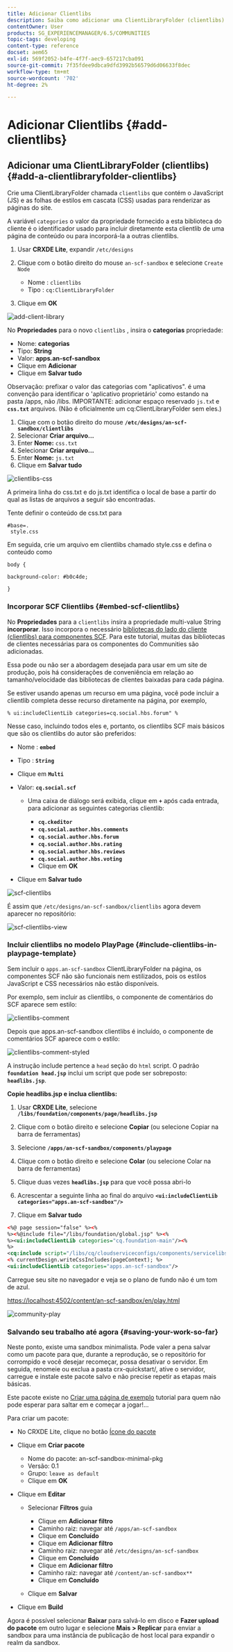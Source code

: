 ```yaml
---
title: Adicionar Clientlibs
description: Saiba como adicionar uma ClientLibraryFolder (clientlibs) usada para conter as Folhas de estilo em cascata e JavaScript usadas para renderizar as páginas do site.
contentOwner: User
products: SG_EXPERIENCEMANAGER/6.5/COMMUNITIES
topic-tags: developing
content-type: reference
docset: aem65
exl-id: 569f2052-b4fe-4f7f-aec9-657217cba091
source-git-commit: 7f35fdee9dbca9dfd3992b56579d6d06633f8dec
workflow-type: tm+mt
source-wordcount: '702'
ht-degree: 2%

---
```


# Adicionar Clientlibs {#add-clientlibs}

## Adicionar uma ClientLibraryFolder (clientlibs) {#add-a-clientlibraryfolder-clientlibs}

Crie uma ClientLibraryFolder chamada `clientlibs` que contém o JavaScript (JS) e as folhas de estilos em cascata (CSS) usadas para renderizar as páginas do site.

A variável `categories` o valor da propriedade fornecido a esta biblioteca do cliente é o identificador usado para incluir diretamente esta clientlib de uma página de conteúdo ou para incorporá-la a outras clientlibs.

1. Usar **CRXDE Lite**, expandir `/etc/designs`

1. Clique com o botão direito do mouse `an-scf-sandbox` e selecione `Create Node`

   * Nome : `clientlibs`
   * Tipo : `cq:ClientLibraryFolder`

1. Clique em **OK**

![add-client-library](assets/add-client-library.png)

No **Propriedades** para o novo `clientlibs` , insira o **categorias** propriedade:

* Nome: **categorias**
* Tipo: **String**
* Valor: **apps.an-scf-sandbox**
* Clique em **Adicionar**
* Clique em **Salvar tudo**

Observação: prefixar o valor das categorias com &quot;aplicativos&quot;. é uma convenção para identificar o &#39;aplicativo proprietário&#39; como estando na pasta /apps, não /libs. IMPORTANTE: adicionar espaço reservado `js.tx`t e **`css.txt`** arquivos. (Não é oficialmente um cq:ClientLibraryFolder sem eles.)

1. Clique com o botão direito do mouse **`/etc/designs/an-scf-sandbox/clientlibs`**
1. Selecionar **Criar arquivo...**
1. Enter **Nome:** `css.txt`
1. Selecionar **Criar arquivo...**
1. Enter **Nome:** `js.txt`
1. Clique em **Salvar tudo**

![clientlibs-css](assets/clientlibs-css.png)

A primeira linha do css.txt e do js.txt identifica o local de base a partir do qual as listas de arquivos a seguir são encontradas.

Tente definir o conteúdo de css.txt para

```
#base=.
 style.css
```

Em seguida, crie um arquivo em clientlibs chamado style.css e defina o conteúdo como

`body {`

`background-color: #b0c4de;`

`}`

### Incorporar SCF Clientlibs {#embed-scf-clientlibs}

No **Propriedades** para a `clientlibs` insira a propriedade multi-value String **incorporar**. Isso incorpora o necessário [bibliotecas do lado do cliente (clientlibs) para componentes SCF](/help/communities/client-customize.md#clientlibs-for-scf). Para este tutorial, muitas das bibliotecas de clientes necessárias para os componentes do Communities são adicionadas.

Essa pode ou não ser a abordagem desejada para usar em um site de produção, pois há considerações de conveniência em relação ao tamanho/velocidade das bibliotecas de clientes baixadas para cada página.

Se estiver usando apenas um recurso em uma página, você pode incluir a clientlib completa desse recurso diretamente na página, por exemplo,

`% ui:includeClientLib categories=cq.social.hbs.forum" %`

Nesse caso, incluindo todos eles e, portanto, os clientlibs SCF mais básicos que são os clientlibs do autor são preferidos:

* Nome : **`embed`**
* Tipo : **`String`**
* Clique em **`Multi`**
* Valor: **`cq.social.scf`**

   * Uma caixa de diálogo será exibida, clique em **`+`** após cada entrada, para adicionar as seguintes categorias clientlib:

      * **`cq.ckeditor`**
      * **`cq.social.author.hbs.comments`**
      * **`cq.social.author.hbs.forum`**
      * **`cq.social.author.hbs.rating`**
      * **`cq.social.author.hbs.reviews`**
      * **`cq.social.author.hbs.voting`**
      * Clique em **OK**

* Clique em **Salvar tudo**

![scf-clientlibs](assets/scf-clientlibs.png)

É assim que `/etc/designs/an-scf-sandbox/clientlibs` agora devem aparecer no repositório:

![scf-clientlibs-view](assets/scf-clientlibs1.png)

### Incluir clientlibs no modelo PlayPage {#include-clientlibs-in-playpage-template}

Sem incluir o `apps.an-scf-sandbox` ClientLibraryFolder na página, os componentes SCF não são funcionais nem estilizados, pois os estilos JavaScript e CSS necessários não estão disponíveis.

Por exemplo, sem incluir as clientlibs, o componente de comentários do SCF aparece sem estilo:

![clientlibs-comment](assets/clientlibs-comment.png)

Depois que apps.an-scf-sandbox clientlibs é incluído, o componente de comentários SCF aparece com o estilo:

![clientlibs-comment-styled](assets/clientlibs-comment1.png)

A instrução include pertence a `head` seção do `html` script. O padrão **`foundation head.jsp`** inclui um script que pode ser sobreposto: **`headlibs.jsp`**.

**Copie headlibs.jsp e inclua clientlibs:**

1. Usar **CRXDE Lite**, selecione **`/libs/foundation/components/page/headlibs.jsp`**

1. Clique com o botão direito e selecione **Copiar** (ou selecione Copiar na barra de ferramentas)
1. Selecione **`/apps/an-scf-sandbox/components/playpage`**
1. Clique com o botão direito e selecione **Colar** (ou selecione Colar na barra de ferramentas)
1. Clique duas vezes **`headlibs.jsp`** para que você possa abri-lo
1. Acrescentar a seguinte linha ao final do arquivo
   **`<ui:includeClientLib categories="apps.an-scf-sandbox"/>`**

1. Clique em **Salvar tudo**

```xml
<%@ page session="false" %><%
%><%@include file="/libs/foundation/global.jsp" %><%
%><ui:includeClientLib categories="cq.foundation-main"/><%
%>
<cq:include script="/libs/cq/cloudserviceconfigs/components/servicelibs/servicelibs.jsp"/>
<% currentDesign.writeCssIncludes(pageContext); %>
<ui:includeClientLib categories="apps.an-scf-sandbox"/>
```

Carregue seu site no navegador e veja se o plano de fundo não é um tom de azul.

[https://localhost:4502/content/an-scf-sandbox/en/play.html](https://localhost:4502/content/an-scf-sandbox/en/play.html)

![community-play](assets/community-play.png)

### Salvando seu trabalho até agora {#saving-your-work-so-far}

Neste ponto, existe uma sandbox minimalista. Pode valer a pena salvar como um pacote para que, durante a reprodução, se o repositório for corrompido e você desejar recomeçar, possa desativar o servidor. Em seguida, renomeie ou exclua a pasta crx-quickstart/, ative o servidor, carregue e instale este pacote salvo e não precise repetir as etapas mais básicas.

Este pacote existe no [Criar uma página de exemplo](/help/communities/create-sample-page.md) tutorial para quem não pode esperar para saltar em e começar a jogar!...

Para criar um pacote:

* No CRXDE Lite, clique no botão [Ícone do pacote](https://localhost:4502/crx/packmgr/)
* Clique em **Criar pacote**

   * Nome do pacote: an-scf-sandbox-minimal-pkg
   * Versão: 0.1
   * Grupo: `leave as default`
   * Clique em **OK**

* Clique em **Editar**

   * Selecionar **Filtros** guia

      * Clique em **Adicionar filtro**
      * Caminho raiz: navegar até `/apps/an-scf-sandbox`
      * Clique em **Concluído**
      * Clique em **Adicionar filtro**
      * Caminho raiz: navegar até `/etc/designs/an-scf-sandbox`
      * Clique em **Concluído**
      * Clique em **Adicionar filtro**
      * Caminho raiz: navegar até `/content/an-scf-sandbox**`
      * Clique em **Concluído**

   * Clique em **Salvar**

* Clique em **Build**

Agora é possível selecionar **Baixar** para salvá-lo em disco e **Fazer upload do pacote** em outro lugar e selecione **Mais > Replicar** para enviar a sandbox para uma instância de publicação de host local para expandir o realm da sandbox.
